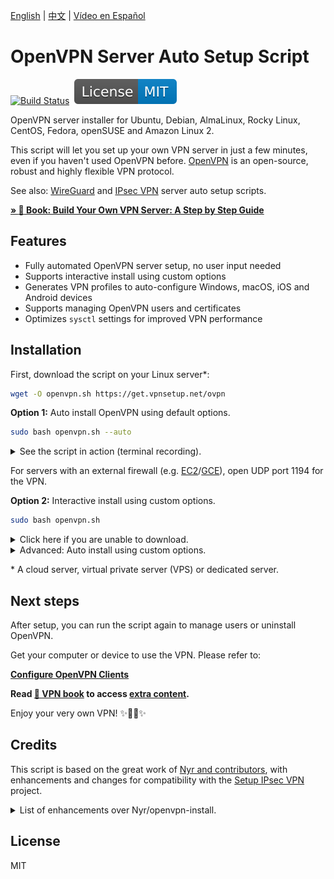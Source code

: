 [English](README.md) | [中文](README-zh.md) | [Vídeo en Español](https://www.youtube.com/watch?v=99qtaJU2E2k)

# OpenVPN Server Auto Setup Script

[![Build Status](https://github.com/hwdsl2/openvpn-install/actions/workflows/main.yml/badge.svg)](https://github.com/hwdsl2/openvpn-install/actions/workflows/main.yml) &nbsp;[![License: MIT](docs/images/license.svg)](https://opensource.org/licenses/MIT)

OpenVPN server installer for Ubuntu, Debian, AlmaLinux, Rocky Linux, CentOS, Fedora, openSUSE and Amazon Linux 2.

This script will let you set up your own VPN server in just a few minutes, even if you haven't used OpenVPN before. [OpenVPN](https://openvpn.net/community-resources/reference-manual-for-openvpn-2-4/) is an open-source, robust and highly flexible VPN protocol.

See also: [WireGuard](https://github.com/hwdsl2/wireguard-install) and [IPsec VPN](https://github.com/hwdsl2/setup-ipsec-vpn) server auto setup scripts.

**[&raquo; :book: Book: Build Your Own VPN Server: A Step by Step Guide](https://books2read.com/vpnguide?store=amazon)**

## Features

- Fully automated OpenVPN server setup, no user input needed
- Supports interactive install using custom options
- Generates VPN profiles to auto-configure Windows, macOS, iOS and Android devices
- Supports managing OpenVPN users and certificates
- Optimizes `sysctl` settings for improved VPN performance

## Installation

First, download the script on your Linux server\*:

```bash
wget -O openvpn.sh https://get.vpnsetup.net/ovpn
```

**Option 1:** Auto install OpenVPN using default options.

```bash
sudo bash openvpn.sh --auto
```

<details>
<summary>
See the script in action (terminal recording).
</summary>

**Note:** This recording is for demo purposes only.

<p align="center"><img src="docs/images/demo1.svg"></p>
</details>

For servers with an external firewall (e.g. [EC2](https://docs.aws.amazon.com/AWSEC2/latest/UserGuide/ec2-security-groups.html)/[GCE](https://cloud.google.com/vpc/docs/firewalls)), open UDP port 1194 for the VPN.

**Option 2:** Interactive install using custom options.

```bash
sudo bash openvpn.sh
```

<details>
<summary>
Click here if you are unable to download.
</summary>

You may also use `curl` to download:

```bash
curl -fL -o openvpn.sh https://get.vpnsetup.net/ovpn
```

Then follow the instructions above to install.

Alternative setup URLs:

```bash
https://github.com/hwdsl2/openvpn-install/raw/master/openvpn-install.sh
https://gitlab.com/hwdsl2/openvpn-install/-/raw/master/openvpn-install.sh
```

If you are unable to download, open [openvpn-install.sh](openvpn-install.sh), then click the `Raw` button on the right. Press `Ctrl/Cmd+A` to select all, `Ctrl/Cmd+C` to copy, then paste into your favorite editor.
</details>
<details>
<summary>
Advanced: Auto install using custom options.
</summary>

Advanced users can auto install OpenVPN using custom options, by providing a Bash "here document" as input to the setup script. This method can also be used to provide input to manage users after install.

First, install OpenVPN interactively using custom options, and write down all your inputs to the script.

```bash
sudo bash openvpn.sh
```

If you need to remove OpenVPN, run the script again and select the appropriate option.

Next, create the custom install command using your inputs. Example:

```bash
sudo bash openvpn.sh <<ANSWERS
1
1194
2
client
y
ANSWERS
```

**Note:** The install options may change in future versions of the script.
</details>

\* A cloud server, virtual private server (VPS) or dedicated server.

## Next steps

After setup, you can run the script again to manage users or uninstall OpenVPN.

Get your computer or device to use the VPN. Please refer to:

**[Configure OpenVPN Clients](docs/clients.md)**

**Read [:book: VPN book](https://ko-fi.com/post/Support-this-project-and-get-access-to-supporter-o-O5O7FVF8J) to access [extra content](https://ko-fi.com/post/Support-this-project-and-get-access-to-supporter-o-O5O7FVF8J).**

Enjoy your very own VPN! :sparkles::tada::rocket::sparkles:

## Credits

This script is based on the great work of [Nyr and contributors](https://github.com/Nyr/openvpn-install), with enhancements and changes for compatibility with the [Setup IPsec VPN](https://github.com/hwdsl2/setup-ipsec-vpn) project.

<details>
<summary>
List of enhancements over Nyr/openvpn-install.
</summary>

- Improved compatibility with Setup IPsec VPN
- Improved script reliability, user input and output
- Supports auto install using default options
- Added support for openSUSE Linux
- Added support for Amazon Linux 2
- Supports exporting configuration for an existing VPN client
- Supports listing existing VPN clients
- Supports custom DNS server(s) for VPN clients
- Optimizes `sysctl` settings for improved VPN performance
- Improved creation of client config files when using `sudo`

...and more!
</details>

## License

MIT

